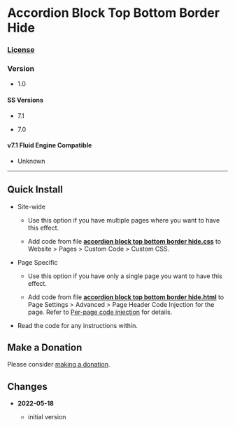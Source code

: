 # Accordion Block Top Bottom Border Hide

### [License][99]

### Version

  * 1.0

#### SS Versions

  * 7.1
  
  * 7.0

#### v7.1 Fluid Engine Compatible

  * Unknown

---

## Quick Install

  * Site-wide

    * Use this option if you have multiple pages where you want to have this
      effect.
      
    * Add code from file **[accordion block top bottom border hide.css][1]** to
      Website > Pages > Custom Code > Custom CSS.
      
  * Page Specific
  
    * Use this option if you have only a single page you want to have this
      effect.
      
    * Add code from file **[accordion block top bottom border hide.html][2]** to
      Page Settings > Advanced > Page Header Code Injection for the page. Refer
      to [Per-page code injection][3] for details.
      
* Read the code for any instructions within.

## Make a Donation

Please consider [making a donation][4].

## Changes

<!-- * **2022-04-07**

  * remove CSS that creates the transparency effect, that is for the user to to
  * bumped version to 1.1
  -->
* **2022-05-18**

  * initial version

[1]: accordion%20block%20top%20bottom%20border%20hide.css#L1
[2]: accordion%20block%20top%20bottom%20border%20hide.html#L1
[3]: https://support.squarespace.com/hc/en-us/articles/205815908-Using-code-injection#toc-per-page-code-injection
[4]: https://github.com/tomsWebConsulting/twcsl#make-a-donation
[99]: https://github.com/tomsWebConsulting/twcsl/blob/main/LICENSE.txt#L1
